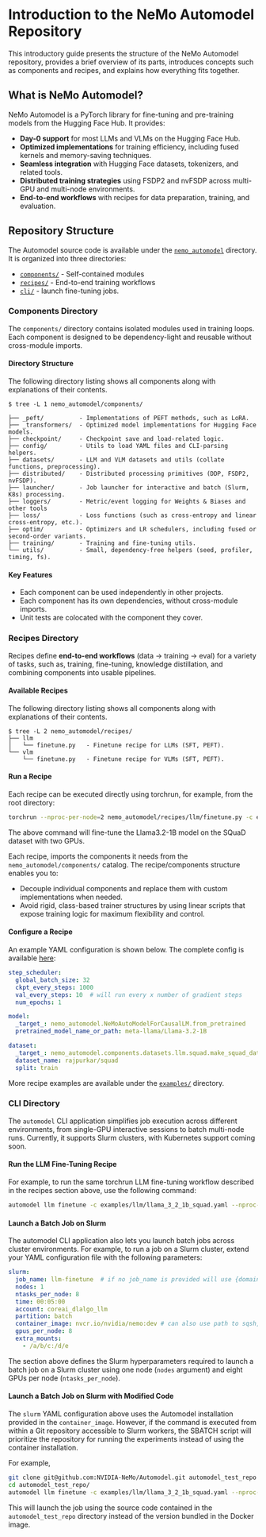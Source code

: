 # Introduction to the NeMo Automodel Repository

This introductory guide presents the structure of the NeMo Automodel repository, provides a brief overview of its parts, introduces concepts such as components and recipes, and explains how everything fits together.

## What is NeMo Automodel?
NeMo Automodel is a PyTorch library for fine-tuning and pre-training models from the Hugging Face Hub. It provides:
- **Day-0 support** for most LLMs and VLMs on the Hugging Face Hub.
- **Optimized implementations** for training efficiency, including fused kernels and memory-saving techniques.
- **Seamless integration** with Hugging Face datasets, tokenizers, and related tools.
- **Distributed training strategies** using FSDP2 and nvFSDP across multi-GPU and multi-node environments.
- **End-to-end workflows** with recipes for data preparation, training, and evaluation.


## Repository Structure
The Automodel source code is available under the [`nemo_automodel`](https://github.com/NVIDIA-NeMo/Automodel/tree/main/nemo_automodel) directory. It is organized into three directories:
- [`components/`](https://github.com/NVIDIA-NeMo/Automodel/tree/main/nemo_automodel/components)  - Self-contained modules
- [`recipes/`](https://github.com/NVIDIA-NeMo/Automodel/tree/main/nemo_automodel/recipes) - End-to-end training workflows
- [`cli/`](https://github.com/NVIDIA-NeMo/Automodel/tree/main/nemo_automodel/_cli) - launch fine-tuning jobs.


### Components Directory
The `components/` directory contains isolated modules used in training loops.
Each component is designed to be dependency-light and reusable without cross-module imports.

#### Directory Structure
The following directory listing shows all components along with explanations of their contents.
```
$ tree -L 1 nemo_automodel/components/

├── _peft/          - Implementations of PEFT methods, such as LoRA.
├── _transformers/  - Optimized model implementations for Hugging Face models.
├── checkpoint/     - Checkpoint save and load-related logic.
├── config/         - Utils to load YAML files and CLI-parsing helpers.
├── datasets/       - LLM and VLM datasets and utils (collate functions, preprocessing).
├── distributed/    - Distributed processing primitives (DDP, FSDP2, nvFSDP).
├── launcher/       - Job launcher for interactive and batch (Slurm, K8s) processing.
├── loggers/        - Metric/event logging for Weights & Biases and other tools
├── loss/           - Loss functions (such as cross-entropy and linear cross-entropy, etc.).
├── optim/          - Optimizers and LR schedulers, including fused or second-order variants.
├── training/       - Training and fine-tuning utils.
└── utils/          - Small, dependency-free helpers (seed, profiler, timing, fs).
```

#### Key Features
- Each component can be used independently in other projects.
- Each component has its own dependencies, without cross-module imports.
- Unit tests are colocated with the component they cover.

### Recipes Directory
Recipes define **end-to-end workflows** (data → training → eval) for a variety of tasks, such as,
training, fine-tuning, knowledge distillation, and combining components into usable pipelines.

#### Available Recipes
The following directory listing shows all components along with explanations of their contents.
```
$ tree -L 2 nemo_automodel/recipes/
├── llm
│   └── finetune.py   - Finetune recipe for LLMs (SFT, PEFT).
└── vlm
    └── finetune.py   - Finetune recipe for VLMs (SFT, PEFT).
```

#### Run a Recipe

Each recipe can be executed directly using torchrun, for example, from the root directory:
```bash
torchrun --nproc-per-node=2 nemo_automodel/recipes/llm/finetune.py -c examples/llm/llama_3_2_1b_squad.yaml
```

The above command will fine-tune the Llama3.2-1B model on the SQuaD dataset with two GPUs.

Each recipe, imports the components it needs from the `nemo_automodel/components/` catalog.
The recipe/components structure enables you to:
- Decouple individual components and replace them with custom implementations when needed.
- Avoid rigid, class-based trainer structures by using linear scripts that expose training logic for maximum flexibility and control.

<!-- For an in-depth explanation of the LLM recipe please also see the [LLM recipe deep-dive guide](docs/llm_recipe_deep_dive.md). -->

#### Configure a Recipe
An example YAML configuration is shown below. The complete config is available [here](https://github.com/NVIDIA-NeMo/Automodel/blob/main/examples/llm/llama_3_2_1b_squad.yaml):
```yaml
step_scheduler:
  global_batch_size: 32
  ckpt_every_steps: 1000
  val_every_steps: 10  # will run every x number of gradient steps
  num_epochs: 1

model:
  _target_: nemo_automodel.NeMoAutoModelForCausalLM.from_pretrained
  pretrained_model_name_or_path: meta-llama/Llama-3.2-1B

dataset:
  _target_: nemo_automodel.components.datasets.llm.squad.make_squad_dataset
  dataset_name: rajpurkar/squad
  split: train
```

More recipe examples are available under the [`examples/`](https://github.com/NVIDIA-NeMo/Automodel/tree/main/examples) directory.

### CLI Directory
The `automodel` CLI application simplifies job execution across different environments, from 
single-GPU interactive sessions to batch multi-node runs. Currently, it supports Slurm clusters, with Kubernetes support coming soon.

#### Run the LLM Fine-Tuning Recipe
For example, to run the same torchrun LLM fine-tuning workflow described in the recipes section above, use the following command:
```bash
automodel llm finetune -c examples/llm/llama_3_2_1b_squad.yaml --nproc-per-node=2
```

#### Launch a Batch Job on Slurm

The automodel CLI application also lets you launch batch jobs across cluster environments. For example, to run a job on a Slurm cluster, extend your YAML configuration file with the following parameters:

```yaml
slurm:
  job_name: llm-finetune  # if no job_name is provided will use {domain}_{command} from invocation
  nodes: 1
  ntasks_per_node: 8
  time: 00:05:00
  account: coreai_dlalgo_llm
  partition: batch
  container_image: nvcr.io/nvidia/nemo:dev # can also use path to sqsh, e.g.: /foo/bar/image.sqsh
  gpus_per_node: 8
  extra_mounts:
    - /a/b/c:/d/e
```
The section above defines the Slurm hyperparameters required to launch a batch job on a Slurm cluster using one node (`nodes` argument) and eight GPUs per node (`ntasks_per_node`).

#### Launch a Batch Job on Slurm with Modified Code

The `slurm` YAML configuration above uses the Automodel installation provided in the `container_image`. However, if the command is executed from within a Git repository accessible to Slurm workers, the SBATCH script will prioritize the repository for running the experiments instead of using the container installation.

For example,
```bash
git clone git@github.com:NVIDIA-NeMo/Automodel.git automodel_test_repo
cd automodel_test_repo/
automodel llm finetune -c examples/llm/llama_3_2_1b_squad.yaml --nproc-per-node=2
```

This will launch the job using the source code contained in the `automodel_test_repo` directory instead of the version bundled in the Docker image.
<!-- The [Automodel CLI guide](docs/automodel_cli.md) provides an in-depth explanation of the automodel util. -->
